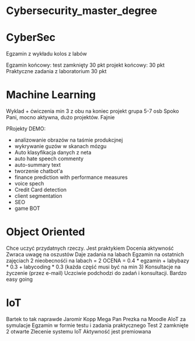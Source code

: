 # Cybersecurity_master_degree

# CyberSec
Egzamin z wykładu
kolos z labów 

Egzamin końcowy: test zamknięty 30 pkt
projekt końcowy: 30 pkt 
Praktyczne zadania z laboratorium 30 pkt 


# Machine Learning
Wyklad + ćwiczenia min 3 z obu
na koniec projekt
grupa 5-7 osb 
Spoko Pani, mocno aktywna, dużo projektów. Fajnie 

PRojekty DEMO: 
- analizowanie obrazów na taśmie produkcjnej
- wykrywanie guzów w skanach mózgu
- Auto klasyfikacja danych z neta
- auto hate speech commenty 
- auto-summary text
- tworzenie chatbot'a 
- finance prediction with performance measures
- voice spech
- Credit Card detection
- client segmentation
- SEO
- game BOT


# Object Oriented
Chce uczyć przydatnych rzeczy. Jest praktykiem
Docenia aktywność
Zwraca uwagę na oszustów
Daje zadania na labach
Egzamin na ostatnich zajęciach
2 nieobecnośći na labach = 2
OCENA = 0.4 * egzamin + labybazy * 0.3 + labycoding * 0.3 (każda część musi być na min 3)
Konsultacje na życzenie (przez e-mail)
Uczciwie podchodzi do zadań i konsultacji. Bardzo easy going

# IoT
Bartek to tak naprawde Jaromir Kopp
Mega Pan
Prezka na Moodle
AIoT za symulacje
Egzamin w formie testu i zadania praktycznego 
    Test 2 zamknięte 2 otwarte
    Zlecenie systemu IoT
Aktywność jest premiowana
